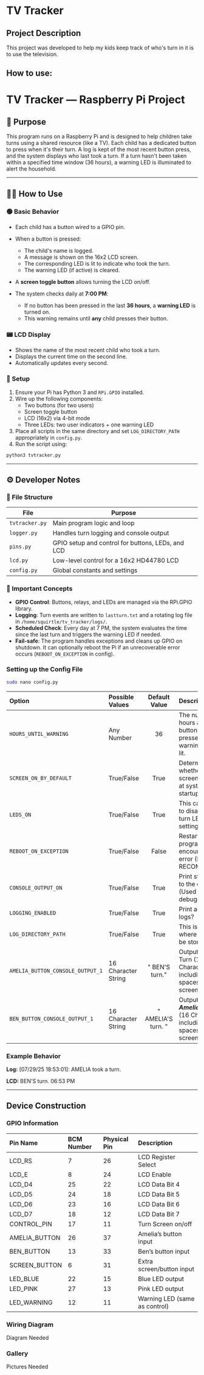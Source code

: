 # TV Tracker

## Project Description

This project was developed to help my kids keep track of who's turn in it is to use the television.

## How to use:

# TV Tracker — Raspberry Pi Project

## 🎯 Purpose

This program runs on a Raspberry Pi and is designed to help children take turns using a shared resource (like a TV). Each child has a dedicated button to press when it's their turn. A log is kept of the most recent button press, and the system displays who last took a turn. If a turn hasn't been taken within a specified time window (36 hours), a warning LED is illuminated to alert the household.

---

## 🧑‍🏫 How to Use

### 🟢 Basic Behavior

- Each child has a button wired to a GPIO pin.
- When a button is pressed:

  - The child's name is logged.
  - A message is shown on the 16x2 LCD screen.
  - The corresponding LED is lit to indicate who took the turn.
  - The warning LED (if active) is cleared.

- A **screen toggle button** allows turning the LCD on/off.

- The system checks daily at **7:00 PM**:
  - If no button has been pressed in the last **36 hours**, a **warning LED** is turned on.
  - This warning remains until **any** child presses their button.

### 📟 LCD Display

- Shows the name of the most recent child who took a turn.
- Displays the current time on the second line.
- Automatically updates every second.

### 🔧 Setup

1. Ensure your Pi has Python 3 and `RPi.GPIO` installed.
2. Wire up the following components:
   - Two buttons (for two users)
   - Screen toggle button
   - LCD (16x2) via 4-bit mode
   - Three LEDs: two user indicators + one warning LED
3. Place all scripts in the same directory and set `LOG_DIRECTORY_PATH` appropriately in `config.py`.
4. Run the script using:

```bash
python3 tvtracker.py
```

---

## ⚙️ Developer Notes

### 📁 File Structure

| File           | Purpose                                           |
| -------------- | ------------------------------------------------- |
| `tvtracker.py` | Main program logic and loop                       |
| `logger.py`    | Handles turn logging and console output           |
| `pins.py`      | GPIO setup and control for buttons, LEDs, and LCD |
| `lcd.py`       | Low-level control for a 16x2 HD44780 LCD          |
| `config.py`    | Global constants and settings                     |

### 📌 Important Concepts

- **GPIO Control**: Buttons, relays, and LEDs are managed via the RPi.GPIO library.
- **Logging**: Turn events are written to `lastturn.txt` and a rotating log file in `/home/squirtle/tv_tracker/logs/`.
- **Scheduled Check**: Every day at 7 PM, the system evaluates the time since the last turn and triggers the warning LED if needed.
- **Fail-safe**: The program handles exceptions and cleans up GPIO on shutdown. It can optionally reboot the Pi if an unrecoverable error occurs (`REBOOT_ON_EXCEPTION` in config).

### Setting up the Config File

```bash
sudo nano config.py
```

| Option                           | Possible Values     |   Default Value    | Description                                                                   |
| :------------------------------- | :------------------ | :----------------: | :---------------------------------------------------------------------------- |
| `HOURS_UNTIL_WARNING`            | Any Number          |         36         | The number of hours after a button being pressed before warning light is lit. |
| `SCREEN_ON_BY_DEFAULT`           | True/False          |        True        | Determines whether the screen turns on at system startup.                     |
| `LEDS_ON`                        | True/False          |        True        | This can be used to disable the turn LEDs by setting to `False`               |
| `REBOOT_ON_EXCEPTION`            | True/False          |       False        | Restart if the program encounters an error (NOT RECOMMENDED)                  |
| `CONSOLE_OUTPUT_ON`              | True/False          |        True        | Print statements to the console? (Used for debugging)                         |
| `LOGGING_ENABLED`                | True/False          |        True        | Print activity to logs?                                                       |
| `LOG_DIRECTORY_PATH`             | True/False          |        True        | This is the folder where logs will be stored.                                 |
| `AMELIA_BUTTON_CONSOLE_OUTPUT_1` | 16 Character String |   " BEN'S turn."   | Output for **_Ben's_** Turn (16 Characters including spacesfor LCD screen)    |
| `BEN_BUTTON_CONSOLE_OUTPUT_1`    | 16 Character String | " AMELIA'S turn. " | Output for **_Amelia's_** Turn (16 Characters including spacesfor LCD screen) |

### Example Behavior

**Log:**
[07/29/25 18:53:01]: AMELIA took a turn.

**LCD:**
BEN'S turn.
06:53 PM

---

## Device Construction

### GPIO Information

| Pin Name      | BCM Number | Physical Pin | Description                   |
| :------------ | :--------- | :----------- | :---------------------------- |
| LCD_RS        | 7          | 26           | LCD Register Select           |
| LCD_E         | 8          | 24           | LCD Enable                    |
| LCD_D4        | 25         | 22           | LCD Data Bit 4                |
| LCD_D5        | 24         | 18           | LCD Data Bit 5                |
| LCD_D6        | 23         | 16           | LCD Data Bit 6                |
| LCD_D7        | 18         | 12           | LCD Data Bit 7                |
| CONTROL_PIN   | 17         | 11           | Turn Screen on/off            |
| AMELIA_BUTTON | 26         | 37           | Amelia’s button input         |
| BEN_BUTTON    | 13         | 33           | Ben’s button input            |
| SCREEN_BUTTON | 6          | 31           | Extra screen/button input     |
| LED_BLUE      | 22         | 15           | Blue LED output               |
| LED_PINK      | 27         | 13           | Pink LED output               |
| LED_WARNING   | 12         | 11           | Warning LED (same as control) |

### Wiring Diagram

Diagram Needed

### Gallery

Pictures Needed
